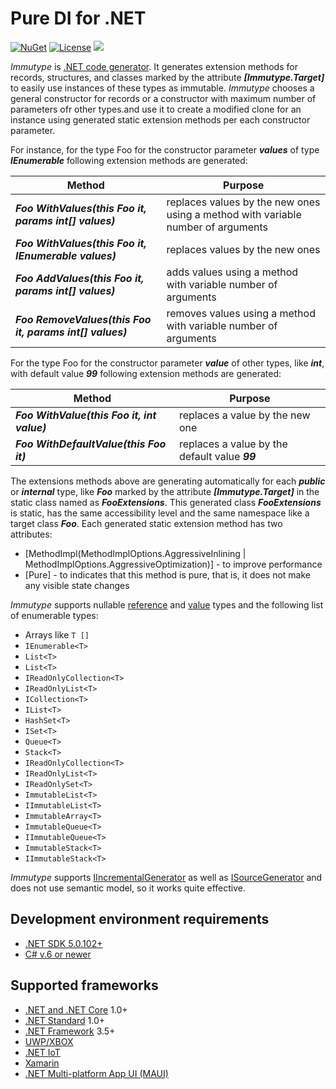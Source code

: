 # Pure DI for .NET

[![NuGet](https://buildstats.info/nuget/Immutype)](https://www.nuget.org/packages/Immutype)
[![License](https://img.shields.io/badge/License-MIT-green.svg)](LICENSE)
[<img src="http://tcavs2015.cloudapp.net/app/rest/builds/buildType:(id:DevTeam_Immutype_BuildAndTestBuildType)/statusIcon"/>](http://tcavs2015.cloudapp.net/viewType.html?buildTypeId=DevTeam_Immutype_BuildAndTestBuildType&guest=1)

_Immutype_ is [.NET code generator](https://docs.microsoft.com/en-us/dotnet/csharp/roslyn-sdk/source-generators-overview). It generates extension methods for records, structures, and classes marked by the attribute *__[Immutype.Target]__* to easily use instances of these types as immutable. _Immutype_ chooses a general constructor for records or a constructor with maximum number of parameters ofr other types.and use it to create a modified clone for an instance using generated static extension methods per each constructor parameter.

For instance, for the type Foo for the constructor parameter *__values__* of type *__IEnumerable<int>__* following extension methods are generated:

| Method | Purpose |
|------- | ------- |
| *__Foo WithValues(this Foo it, params int[] values)__* | replaces values by the new ones using a method with variable number of arguments |
| *__Foo WithValues(this Foo it, IEnumerable<int> values)__* | replaces values by the new ones |
| *__Foo AddValues(this Foo it, params int[] values)__* | adds values using a method with variable number of arguments |
| *__Foo RemoveValues(this Foo it, params int[] values)__* | removes values using a method with variable number of arguments |

For the type Foo for the constructor parameter *__value__* of other types, like *__int__*, with default value *__99__* following extension methods are generated:

| Method | Purpose |
|------- | ------- |
| *__Foo WithValue(this Foo it, int value)__* | replaces a value by the new one |
| *__Foo WithDefaultValue(this Foo it)__* | replaces a value by the default value *__99__* |

The extensions methods above are generating automatically for each *__public__* or *__internal__* type, like *__Foo__* marked by the attribute *__[Immutype.Target]__* in the static class named as *__FooExtensions__*. This generated class *__FooExtensions__* is static, has the same accessibility level and the same namespace like a target class *__Foo__*. Each generated static extension method has two attributes:
- [MethodImpl(MethodImplOptions.AggressiveInlining | MethodImplOptions.AggressiveOptimization)] - to improve performance
- [Pure] - to indicates that this method is pure, that is, it does not make any visible state changes

_Immutype_ supports nullable [reference](https://docs.microsoft.com/en-us/dotnet/csharp/nullable-references) and [value](https://docs.microsoft.com/en-us/dotnet/csharp/language-reference/builtin-types/nullable-value-types) types and the following list of enumerable types:

- Arrays like ```T []```
- ```IEnumerable<T>```
- ```List<T>```
- ```List<T>```
- ```IReadOnlyCollection<T>```
- ```IReadOnlyList<T>```
- ```ICollection<T>```
- ```IList<T>```
- ```HashSet<T>```
- ```ISet<T>```
- ```Queue<T>```
- ```Stack<T>```
- ```IReadOnlyCollection<T>```
- ```IReadOnlyList<T>```
- ```IReadOnlySet<T>```
- ```ImmutableList<T>```
- ```IImmutableList<T>```
- ```ImmutableArray<T>```
- ```ImmutableQueue<T>```
- ```IImmutableQueue<T>```
- ```ImmutableStack<T>```
- ```IImmutableStack<T>```

_Immutype_ supports [IIncrementalGenerator](https://docs.microsoft.com/en-us/dotnet/api/microsoft.codeanalysis.iincrementalgenerator) as well as [ISourceGenerator](https://docs.microsoft.com/en-us/dotnet/api/microsoft.codeanalysis.isourcegenerator) and does not use semantic model, so it works quite effective. 

## Development environment requirements

- [.NET SDK 5.0.102+](https://dotnet.microsoft.com/download/dotnet/5.0)
- [C# v.6 or newer](https://docs.microsoft.com/en-us/dotnet/csharp/whats-new/csharp-version-history#c-version-40)

## Supported frameworks

- [.NET and .NET Core](https://docs.microsoft.com/en-us/dotnet/core/) 1.0+
- [.NET Standard](https://docs.microsoft.com/en-us/dotnet/standard/net-standard) 1.0+
- [.NET Framework](https://docs.microsoft.com/en-us/dotnet/framework/) 3.5+
- [UWP/XBOX](https://docs.microsoft.com/en-us/windows/uwp/index)
- [.NET IoT](https://dotnet.microsoft.com/apps/iot)
- [Xamarin](https://dotnet.microsoft.com/apps/xamarin)
- [.NET Multi-platform App UI (MAUI)](https://docs.microsoft.com/en-us/dotnet/maui/)

